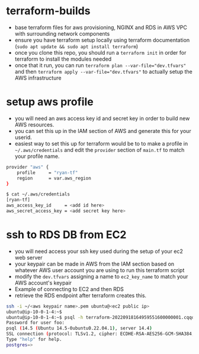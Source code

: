 # terraform-builds
- base terraform files for aws provisioning, NGINX and RDS in AWS VPC with surrounding network components
- ensure you have terraform setup locally using terraform documentation (`sudo apt update && sudo apt install terraform`)
- once you clone this repo, you should run a `terraform init` in order for terraform to install the modules needed
- once that it run, you can run `terraform plan --var-file="dev.tfvars"` and then `terraform apply --var-file="dev.tfvars"` to actually setup the AWS infrastructure

# setup aws profile

- you will need an aws access key id and secret key in order to build new AWS resources.
- you can set this up in the IAM section of AWS and generate this for your userid. 
- easiest way to set this up for terraform would be to to make a profile in `~/.aws/credentials` and edit the `provider` section of `main.tf` to match your profile name.

```bash
provider "aws" {
    profile     = "ryan-tf"
    region      = var.aws_region
}
```

```bash
$ cat ~/.aws/credentials
[ryan-tf]
aws_access_key_id     = <add id here>
aws_secret_access_key = <add secret key here>
```

# ssh to RDS DB from EC2

- you will need access your ssh key used during the setup of your ec2 web server 
- your keypair can be made in AWS from the IAM section based on whatever AWS user account you are using to run this terraform script
- modify the `dev.tfvars` assigning a name to `ec2_key_name` to match your AWS account's keypair
- Example of connecting to EC2 and then RDS
- retrieve the RDS endpoint after terraform creates this. 

```bash
ssh -i ~/<aws keypair name>.pem ubuntu@<ec2 public ip>
ubuntu@ip-10-0-1-4:~$ 
ubuntu@ip-10-0-1-4:~$ psql -h terraform-20220918164959551600000001.cqqdzl0dyqwo.us-east-1.rds.amazonaws.com -d postgres -U foo
Password for user foo:
psql (14.5 (Ubuntu 14.5-0ubuntu0.22.04.1), server 14.4)
SSL connection (protocol: TLSv1.2, cipher: ECDHE-RSA-AES256-GCM-SHA384, bits: 256, compression: off)
Type "help" for help.
postgres=>
```

